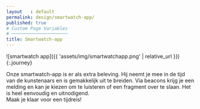 ```yaml
---
layout   : default
permalink: design/smartwatch-app/
published: true
# Custom Page Variables
# ─────────────────────
title: Smartwatch-app
---
```

![smartwatch app]({{ 'assets/img/smartwatchapp.png' | relative_url }}){:.journey}

Onze smartwatch-app is er als extra beleving. Hij neemt je mee in de tijd van de kunstenaars en is gemakkelijk uit te breiden. Via beacons krijg je een melding en kan je kiezen om te luisteren of een fragment over te slaan. Het is heel eenvoudig en uitnodigend. <br>
Maak je klaar voor een tijdreis!
